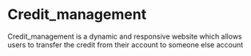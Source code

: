 # Credit_management
Credit_management is a dynamic and responsive website which allows users to transfer the credit from their account to someone else account
